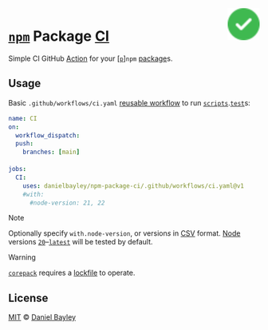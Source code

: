 <img title="Check" alt="Check" src="packages/node-test-reporter-github/octicons/check-circle-fill-16.svg" align="right" width="64vw">

[`npm`] Package [CI]
====================
Simple CI GitHub [Action] for your [[`p`]]`npm` [package]s.

Usage
-----
Basic `.github/workflows/ci.yaml` [reusable workflow] to run [`scripts`].[`test`]s:
~~~ yaml
name: CI
on:
  workflow_dispatch:
  push:
    branches: [main]

jobs:
  CI:
    uses: danielbayley/npm-package-ci/.github/workflows/ci.yaml@v1
    #with:
      #node-version: 21, 22
~~~

> [!NOTE]
> Optionally specify `with.node-version`, or version*s* in [CSV] format.
> [Node] versions [`20`]–[`latest`] will be tested by default.

> [!WARNING]
> [`corepack`] requires a [lockfile] to operate.

License
-------
[MIT] © [Daniel Bayley]

[MIT]:                LICENSE.md
[Daniel Bayley]:      https://github.com/danielbayley

[node]:               https://nodejs.org/about/previous-releases#looking-for-latest-release-of-a-version-branch
[`20`]:               https://github.com/nodejs/node/blob/main/doc/changelogs/CHANGELOG_V20.md
[`latest`]:           https://github.com/actions/setup-node#supported-version-syntax
[`corepack`]:         https://nodejs.org/api/corepack.html

[lockfile]:           https://pnpm.io/git#lockfiles
[`p`]:                https://pnpm.io
[`npm`]:              https://npmjs.com
[package]:            https://docs.npmjs.com/about-packages-and-modules
[`scripts`]:          https://docs.npmjs.com/cli/using-npm/scripts
[`test`]:             https://docs.npmjs.com/cli/using-npm/scripts#npm-test
[`publish`]:          https://docs.npmjs.com/cli/commands/npm-publish

[ci]:                 https://docs.github.com/actions/automating-builds-and-tests/about-continuous-integration
[action]:             https://github.com/features/actions
[reusable workflow]:  https://docs.github.com/actions/using-workflows/reusing-workflows

[csv]:                https://wikipedia.org/wiki/Comma-separated_values
